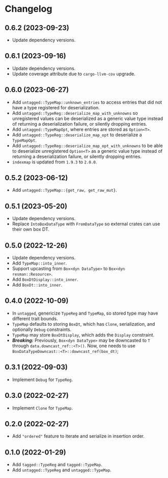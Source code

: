 # Changelog

## 0.6.2 (2023-09-23)

* Update dependency versions.


## 0.6.1 (2023-09-16)

* Update dependency versions.
* Update coverage attribute due to `cargo-llvm-cov` upgrade.


## 0.6.0 (2023-06-27)

* Add `untagged::TypeMap::unknown_entries` to access entries that did not have a type registered for deserialization.
* Add `untagged::TypeReg::deserialize_map_with_unknowns` so unregistered values can be deserialized as a generic value type instead of returning a deserialization failure, or silently dropping entries.
* Add `untagged::TypeMapOpt`, where entries are stored as `Option<T>`.
* Add `untagged::TypeReg::deserialize_map_opt` to deserialize a `TypeMapOpt`.
* Add `untagged::TypeReg::deserialize_map_opt_with_unknowns` to be able to deserialize unregistered `Option<T>` as a generic value type instead of returning a deserialization failure, or silently dropping entries.
* `indexmap` is updated from `1.9.3` to `2.0.0`.


## 0.5.2 (2023-06-12)

* Add `untagged::TypeMap::{get_raw, get_raw_mut}`.


## 0.5.1 (2023-05-20)

* Update dependency versions.
* Replace `IntoBoxDataType` with `FromDataType` so external crates can use their own box DT.


## 0.5.0 (2022-12-26)

* Update dependency versions.
* Add `TypeMap::into_inner`.
* Support upcasting from `Box<dyn DataType>` to `Box<dyn resman::Resource>`.
* Add `BoxDtDisplay::into_inner`.
* Add `BoxDt::into_inner`.


## 0.4.0 (2022-10-09)

* In `untagged`, genericize `TypeReg` and `TypeMap`, so stored type may have different trait bounds.
* `TypeMap` defaults to storing `BoxDt`, which has `Clone`, serialization, and optionally `Debug` constraints.
* `TypeMap` may store `BoxDtDisplay`, which adds the `Display` constraint.
* ***Breaking:*** Previously, `Box<dyn DataType>` may be downcasted to `T` through `data.downcast_ref::<T>()`. Now, one needs to use `BoxDataTypeDowncast::<T>::downcast_ref(box_dt)`;


## 0.3.1 (2022-09-03)

* Implement `Debug` for `TypeReg`.


## 0.3.0 (2022-02-27)

* Implement `Clone` for `TypeMap`.


## 0.2.0 (2022-02-27)

* Add `"ordered"` feature to iterate and serialize in insertion order.


## 0.1.0 (2022-01-29)

* Add `tagged::TypeReg` and `tagged::TypeMap`.
* Add `untagged::TypeReg` and `untagged::TypeMap`.
